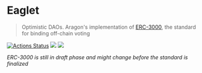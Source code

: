 # Eaglet

> Optimistic DAOs. Aragon's implementation of [ERC-3000](https://github.com/ethereum/EIPs/pull/3000), the standard for binding off-chain voting

[![Actions Status](https://github.com/aragon/eaglet/workflows/Run%20tests/badge.svg)](https://github.com/aragon/eaglet/actions)
 [![](https://img.shields.io/npm/v/@aragon/eaglet)](https://www.npmjs.com/package/@aragon/eaglet) [![](https://img.shields.io/badge/solidity-%3E%3D%200.6.8-lightgrey)](https://img.shields.io/badge/solidity-%3E%3D%200.6.8-lightgrey)

_ERC-3000 is still in draft phase and might change before the standard is finalized_